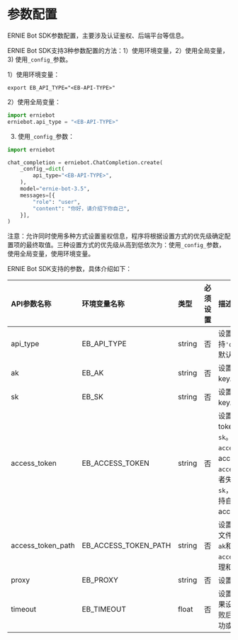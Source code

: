# 参数配置

ERNIE Bot SDK参数配置，主要涉及认证鉴权、后端平台等信息。

ERNIE Bot SDK支持3种参数配置的方法：1）使用环境变量，2）使用全局变量，3) 使用`_config_`参数。

1）使用环境变量：
``` {.copy}
export EB_API_TYPE="<EB-API-TYPE>"
```

2）使用全局变量：
``` {.py .copy}
import erniebot
erniebot.api_type = "<EB-API-TYPE>"
```

3) 使用`_config_`参数：
``` {.py .copy}
import erniebot

chat_completion = erniebot.ChatCompletion.create(
    _config_=dict(
        api_type="<EB-API-TYPE>",
    ),
    model="ernie-bot-3.5",
    messages=[{
        "role": "user",
        "content": "你好，请介绍下你自己",
    }],
)
```

注意：允许同时使用多种方式设置鉴权信息，程序将根据设置方式的优先级确定配置项的最终取值。三种设置方式的优先级从高到低依次为：使用`_config_`参数，使用全局变量，使用环境变量。

ERNIE Bot SDK支持的参数，具体介绍如下：

| API参数名称   | 环境变量名称  |  类型   |  必须设置 |  描述   |
| :---         | :----       | :----  | :---- |  :---- |
| api_type     | EB_API_TYPE | string | 否 | 设置后端平台的类型。支持`'qianfan'`和`'yinian'`，默认是`'qianfan'`。|
| ak           | EB_AK       | string | 否 | 设置认证鉴权的access key。必须和`sk`同时设置。 |
| sk           | EB_SK       | string | 否 | 设置认证鉴权的secret key。必须和`ak`同时设置。 |
| access_token | EB_ACCESS_TOKEN | string | 否 | 设置认证鉴权的access token。推荐优先使用`ak`和`sk`。如果设置了`access_token`，则使用该access token；如果`access_token`没有设置或者失效，并且设置了`ak`和`sk`，部分后端平台类型支持自动通过`ak`和`sk`获取access token。|
| access_token_path | EB_ACCESS_TOKEN_PATH | string | 否 | 设置存有access token的文件路径。推荐优先使用`ak`和`sk`。`access_token_path`生效原理和`access_token`相同。|
| proxy        | EB_PROXY    | string | 否 | 设置请求的代理 。|
| timeout      | EB_TIMEOUT  | float  | 否 | 设置请求超时的时间。如果设置了`timeout`，请求失败后会再次请求，直到成功或者超过设置的时间。|
